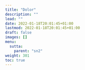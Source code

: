 ```yaml
---
title: "Dolor"
description: ""
lead: ""
date: 2022-01-18T20:01:45+01:00
lastmod: 2022-01-18T20:01:45+01:00
draft: false
images: []
menu:
  sutta:
    parent: "sn2"
weight: 301
toc: true
---
```

